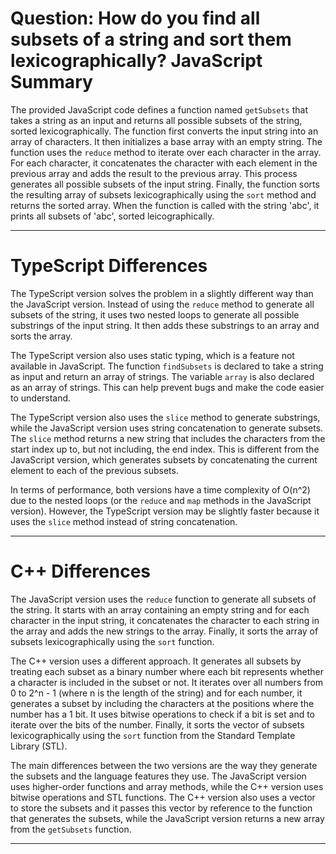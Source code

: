 # Question: How do you find all subsets of a string and sort them lexicographically? JavaScript Summary

The provided JavaScript code defines a function named `getSubsets` that takes a string as an input and returns all possible subsets of the string, sorted lexicographically. The function first converts the input string into an array of characters. It then initializes a base array with an empty string. The function uses the `reduce` method to iterate over each character in the array. For each character, it concatenates the character with each element in the previous array and adds the result to the previous array. This process generates all possible subsets of the input string. Finally, the function sorts the resulting array of subsets lexicographically using the `sort` method and returns the sorted array. When the function is called with the string 'abc', it prints all subsets of 'abc', sorted leicographically.

---

# TypeScript Differences

The TypeScript version solves the problem in a slightly different way than the JavaScript version. Instead of using the `reduce` method to generate all subsets of the string, it uses two nested loops to generate all possible substrings of the input string. It then adds these substrings to an array and sorts the array. 

The TypeScript version also uses static typing, which is a feature not available in JavaScript. The function `findSubsets` is declared to take a string as input and return an array of strings. The variable `array` is also declared as an array of strings. This can help prevent bugs and make the code easier to understand.

The TypeScript version also uses the `slice` method to generate substrings, while the JavaScript version uses string concatenation to generate subsets. The `slice` method returns a new string that includes the characters from the start index up to, but not including, the end index. This is different from the JavaScript version, which generates subsets by concatenating the current element to each of the previous subsets.

In terms of performance, both versions have a time complexity of O(n^2) due to the nested loops (or the `reduce` and `map` methods in the JavaScript version). However, the TypeScript version may be slightly faster because it uses the `slice` method instead of string concatenation.

---

# C++ Differences

The JavaScript version uses the `reduce` function to generate all subsets of the string. It starts with an array containing an empty string and for each character in the input string, it concatenates the character to each string in the array and adds the new strings to the array. Finally, it sorts the array of subsets lexicographically using the `sort` function.

The C++ version uses a different approach. It generates all subsets by treating each subset as a binary number where each bit represents whether a character is included in the subset or not. It iterates over all numbers from 0 to 2^n - 1 (where n is the length of the string) and for each number, it generates a subset by including the characters at the positions where the number has a 1 bit. It uses bitwise operations to check if a bit is set and to iterate over the bits of the number. Finally, it sorts the vector of subsets lexicographically using the `sort` function from the Standard Template Library (STL).

The main differences between the two versions are the way they generate the subsets and the language features they use. The JavaScript version uses higher-order functions and array methods, while the C++ version uses bitwise operations and STL functions. The C++ version also uses a vector to store the subsets and it passes this vector by reference to the function that generates the subsets, while the JavaScript version returns a new array from the `getSubsets` function.

---
